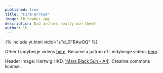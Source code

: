 ```yaml
---
published: true
title: "Fire-arrows"
image: lb_header.jpg
description: Did archers really use them?
author: lb 
---
```


{% include yt.html vidid="zTd_0FRAwOQ" %}

Other Lindybeige videos [here](https://www.youtube.com/channel/UC9pgQfOXRsp4UKrI8q0zjXQ). Become a patron of Lindybeige videos [here](https://www.patreon.com/Lindybeige).

Header image: Hartwig HKD, ['Mars Black Sun - A4'](https://www.flickr.com/photos/h-k-d/3125726009/). Creative commons license.

